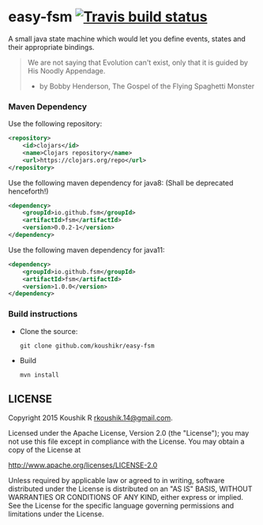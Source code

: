 # easy-fsm [![Travis build status](https://travis-ci.org/koushikr/easy-fsm.svg?branch=master)](https://travis-ci.org/koushikr/easy-fsm)

A small java state machine which would let you define events, states and their appropriate bindings.

> We are not saying that Evolution can't exist, only that it is guided by His Noodly Appendage.
>  - by Bobby Henderson, The Gospel of the Flying Spaghetti Monster

### Maven Dependency
Use the following repository:
```xml
<repository>
    <id>clojars</id>
    <name>Clojars repository</name>
    <url>https://clojars.org/repo</url>
</repository>
```
Use the following maven dependency for java8: (Shall be deprecated henceforth!)
```xml
<dependency>
    <groupId>io.github.fsm</groupId>
    <artifactId>fsm</artifactId>
    <version>0.0.2-1</version>
</dependency>
```

Use the following maven dependency for java11:
```xml
<dependency>
    <groupId>io.github.fsm</groupId>
    <artifactId>fsm</artifactId>
    <version>1.0.0</version>
</dependency>
```

### Build instructions
  - Clone the source:

        git clone github.com/koushikr/easy-fsm

  - Build

        mvn install


LICENSE
-------

Copyright 2015 Koushik R <rkoushik.14@gmail.com>.

Licensed under the Apache License, Version 2.0 (the "License");
you may not use this file except in compliance with the License.
You may obtain a copy of the License at

http://www.apache.org/licenses/LICENSE-2.0

Unless required by applicable law or agreed to in writing, software
distributed under the License is distributed on an "AS IS" BASIS,
WITHOUT WARRANTIES OR CONDITIONS OF ANY KIND, either express or implied.
See the License for the specific language governing permissions and
limitations under the License.
